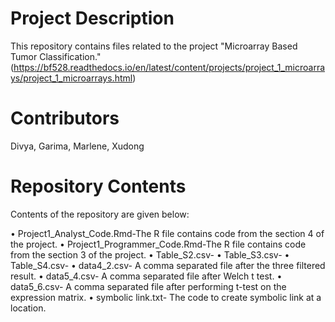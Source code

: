 # Project Description

This repository contains files related to the project "Microarray Based Tumor Classification."(https://bf528.readthedocs.io/en/latest/content/projects/project_1_microarrays/project_1_microarrays.html)

# Contributors
Divya, Garima, Marlene, Xudong


# Repository Contents
Contents of the repository are given below:

•	Project1_Analyst_Code.Rmd-The R file contains code from the section 4 of the project.
•	Project1_Programmer_Code.Rmd-The R file contains code from the section 3 of the project.
•	Table_S2.csv-
•	Table_S3.csv-
•	Table_S4.csv-
•	data4_2.csv- A comma separated file after the three filtered result.
•	data5_4.csv- A comma separated file after Welch t test.
•	data5_6.csv- A comma separated file after performing t-test on the expression matrix. 
•	symbolic link.txt- The code to create symbolic link at a location. 


